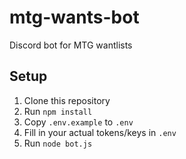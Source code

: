 # mtg-wants-bot
Discord bot for MTG wantlists

## Setup
1. Clone this repository
2. Run `npm install`
3. Copy `.env.example` to `.env`
4. Fill in your actual tokens/keys in `.env`
5. Run `node bot.js`
